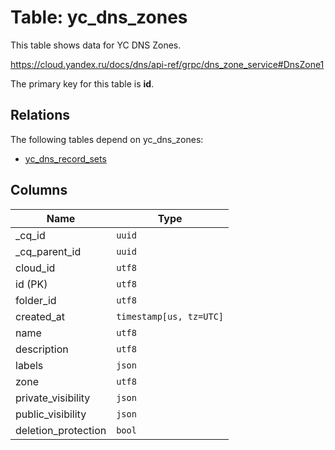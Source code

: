 # Table: yc_dns_zones

This table shows data for YC DNS Zones.

https://cloud.yandex.ru/docs/dns/api-ref/grpc/dns_zone_service#DnsZone1

The primary key for this table is **id**.

## Relations

The following tables depend on yc_dns_zones:
  - [yc_dns_record_sets](yc_dns_record_sets.md)

## Columns

| Name          | Type          |
| ------------- | ------------- |
|_cq_id|`uuid`|
|_cq_parent_id|`uuid`|
|cloud_id|`utf8`|
|id (PK)|`utf8`|
|folder_id|`utf8`|
|created_at|`timestamp[us, tz=UTC]`|
|name|`utf8`|
|description|`utf8`|
|labels|`json`|
|zone|`utf8`|
|private_visibility|`json`|
|public_visibility|`json`|
|deletion_protection|`bool`|